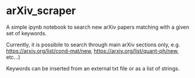 # arXiv_scraper
A simple ipynb notebook to search new arXiv papers matching with a given set of keywords.

Currently, it is possibile to search through main arXiv sections only, e.g. https://arxiv.org/list/cond-mat/new, https://arxiv.org/list/quant-ph/new, etc...)

Keywords can be inserted from an external txt file or as a list of strings. 
